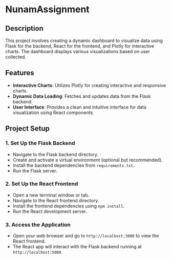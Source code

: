 # NunamAssignment

## Description

This project involves creating a dynamic dashboard to visualize data using Flask for the backend, React for the frontend, and Plotly for interactive charts. The dashboard displays various visualizations based on user collected.

## Features

- **Interactive Charts**: Utilizes Plotly for creating interactive and responsive charts.
- **Dynamic Data Loading**: Fetches and updates data from the Flask backend.
- **User Interface**: Provides a clean and intuitive interface for data visualization using React components.

## Project Setup

### 1. Set Up the Flask Backend

- Navigate to the Flask backend directory.
- Create and activate a virtual environment (optional but recommended).
- Install the backend dependencies from `requirements.txt`.
- Run the Flask server.

### 2. Set Up the React Frontend

- Open a new terminal window or tab.
- Navigate to the React frontend directory.
- Install the frontend dependencies using `npm install`.
- Run the React development server.

### 3. Access the Application

- Open your web browser and go to `http://localhost:3000` to view the React frontend.
- The React app will interact with the Flask backend running at `http://localhost:5000`.

